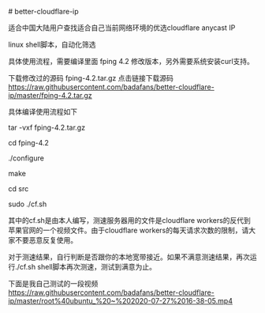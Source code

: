 \# better-cloudflare-ip

适合中国大陆用户查找适合自己当前网络环境的优选cloudflare anycast IP

linux shell脚本，自动化筛选

  

具体使用流程，需要编译里面 fping 4.2 修改版本，另外需要系统安装curl支持。

下载修改过的源码 fping-4.2.tar.gz  点击链接下载源码 https://raw.githubusercontent.com/badafans/better-cloudflare-ip/master/fping-4.2.tar.gz

具体编译使用流程如下
 

tar -vxf fping-4.2.tar.gz

cd fping-4.2

./configure

make

cd src

sudo ./cf.sh

  
其中的cf.sh是由本人编写，测速服务器用的文件是cloudflare workers的反代到苹果官网的一个视频文件。由于cloudflare workers的每天请求次数的限制，请大家不要恶意反复使用。

对于测速结果，自行判断是否跟你的本地宽带接近。如果不满意测速结果，再次运行./cf.sh shell脚本再次测速，测试到满意为止。

下面是我自己测试的一段视频 https://raw.githubusercontent.com/badafans/better-cloudflare-ip/master/root%40ubuntu_%20~%202020-07-27%2016-38-05.mp4

